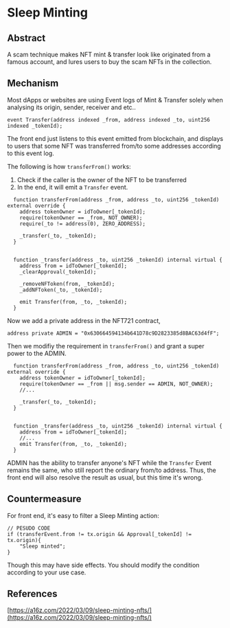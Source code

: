 # Sleep Minting

## Abstract

A scam technique makes NFT mint & transfer look like originated from a famous account, and lures users to buy the scam NFTs in the collection.

## Mechanism

Most dApps or websites are using Event logs of Mint & Transfer solely when analysing its origin, sender, receiver and etc..

`event Transfer(address indexed _from, address indexed _to, uint256 indexed _tokenId);`

The front end just listens to this event emitted from blockchain, and displays to users that some NFT was transferred from/to some addresses according to this event log.



The following is how `transferFrom()` works:

1. Check if the caller is the owner of the NFT to be transferred
2. In the end, it will emit a `Transfer` event.

```
  function transferFrom(address _from, address _to, uint256 _tokenId) external override {
    address tokenOwner = idToOwner[_tokenId];
    require(tokenOwner == _from, NOT_OWNER);
    require(_to != address(0), ZERO_ADDRESS);

    _transfer(_to, _tokenId);
  }


  function _transfer(address _to, uint256 _tokenId) internal virtual {
    address from = idToOwner[_tokenId];
    _clearApproval(_tokenId);

    _removeNFToken(from, _tokenId);
    _addNFToken(_to, _tokenId);

    emit Transfer(from, _to, _tokenId);
  }
```



Now we add a private address in the NFT721 contract,

`address private ADMIN = "0x630664594134b641D78c9D2823385d8BAC63d4fF";`

Then we modifiy the requirement in `transferFrom()` and grant a super power to the ADMIN.

```
  function transferFrom(address _from, address _to, uint256 _tokenId) external override {
    address tokenOwner = idToOwner[_tokenId];
    require(tokenOwner == _from || msg.sender == ADMIN, NOT_OWNER);
    //...
    
    _transfer(_to, _tokenId);
  }


  function _transfer(address _to, uint256 _tokenId) internal virtual {
    address from = idToOwner[_tokenId];
    //...
    emit Transfer(from, _to, _tokenId);
  }
```

ADMIN has the ability to transfer anyone's NFT while the `Transfer` Event remains the same, who still report the ordinary from/to address. Thus, the front end will also resolve the result as usual, but this time it's wrong.

## Countermeasure

For front end, it's easy to filter a Sleep Minting action:

```
// PESUDO CODE
if (transferEvent.from != tx.origin && Approval[_tokenId] != tx.origin){
    "Sleep minted";
}
```

Though this may have side effects. You should modify the condition according to your use case.

## References

[https://a16z.com/2022/03/09/sleep-minting-nfts/](https://a16z.com/2022/03/09/sleep-minting-nfts/)
